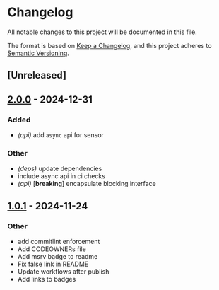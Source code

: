# Changelog

All notable changes to this project will be documented in this file.

The format is based on [Keep a Changelog](https://keepachangelog.com/en/1.0.0/),
and this project adheres to [Semantic Versioning](https://semver.org/spec/v2.0.0.html).

## [Unreleased]

## [2.0.0](https://github.com/Gronner/scd30-interface/compare/v1.0.1...v2.0.0) - 2024-12-31

### Added

- *(api)* add `async` api for sensor

### Other

- *(deps)* update dependencies
- include async api in ci checks
- *(api)* [**breaking**] encapsulate blocking interface

## [1.0.1](https://github.com/Gronner/scd30-interface/compare/v1.0.0...v1.0.1) - 2024-11-24

### Other

- add commitlint enforcement
- Add CODEOWNERs file
- Add msrv badge to readme
- Fix false link in README
- Update workflows after publish
- Add links to badges
